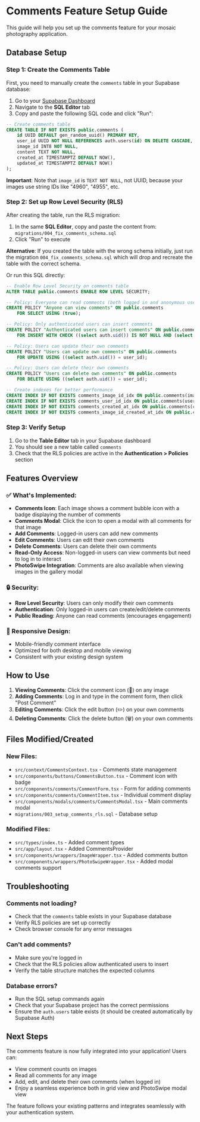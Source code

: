 # Comments Feature Setup Guide

This guide will help you set up the comments feature for your mosaic photography application.

## Database Setup

### Step 1: Create the Comments Table

First, you need to manually create the `comments` table in your Supabase database:

1. Go to your [Supabase Dashboard](https://supabase.com)
2. Navigate to the **SQL Editor** tab
3. Copy and paste the following SQL code and click "Run":

```sql
-- Create comments table
CREATE TABLE IF NOT EXISTS public.comments (
    id UUID DEFAULT gen_random_uuid() PRIMARY KEY,
    user_id UUID NOT NULL REFERENCES auth.users(id) ON DELETE CASCADE,
    image_id INT8 NOT NULL,
    content TEXT NOT NULL,
    created_at TIMESTAMPTZ DEFAULT NOW(),
    updated_at TIMESTAMPTZ DEFAULT NOW()
);
```

**Important**: Note that `image_id` is `TEXT NOT NULL`, not UUID, because your images use string IDs like "4960", "4955", etc.

### Step 2: Set up Row Level Security (RLS)

After creating the table, run the RLS migration:

1. In the same **SQL Editor**, copy and paste the content from:
   `migrations/004_fix_comments_schema.sql`
2. Click "Run" to execute

**Alternative**: If you created the table with the wrong schema initially, just run the migration `004_fix_comments_schema.sql` which will drop and recreate the table with the correct schema.

Or run this SQL directly:

```sql
-- Enable Row Level Security on comments table
ALTER TABLE public.comments ENABLE ROW LEVEL SECURITY;

-- Policy: Everyone can read comments (both logged in and anonymous users)
CREATE POLICY "Anyone can view comments" ON public.comments
    FOR SELECT USING (true);

-- Policy: Only authenticated users can insert comments
CREATE POLICY "Authenticated users can insert comments" ON public.comments
    FOR INSERT WITH CHECK ((select auth.uid()) IS NOT NULL AND (select auth.uid()) = user_id);

-- Policy: Users can update their own comments
CREATE POLICY "Users can update own comments" ON public.comments
    FOR UPDATE USING ((select auth.uid()) = user_id);

-- Policy: Users can delete their own comments
CREATE POLICY "Users can delete own comments" ON public.comments
    FOR DELETE USING ((select auth.uid()) = user_id);

-- Create indexes for better performance
CREATE INDEX IF NOT EXISTS comments_image_id_idx ON public.comments(image_id);
CREATE INDEX IF NOT EXISTS comments_user_id_idx ON public.comments(user_id);
CREATE INDEX IF NOT EXISTS comments_created_at_idx ON public.comments(created_at DESC);
CREATE INDEX IF NOT EXISTS comments_image_id_created_at_idx ON public.comments(image_id, created_at DESC);
```

### Step 3: Verify Setup

1. Go to the **Table Editor** tab in your Supabase dashboard
2. You should see a new table called `comments`
3. Check that the RLS policies are active in the **Authentication > Policies** section

## Features Overview

### ✅ What's Implemented:

- **Comments Icon**: Each image shows a comment bubble icon with a badge displaying the number of comments
- **Comments Modal**: Click the icon to open a modal with all comments for that image
- **Add Comments**: Logged-in users can add new comments
- **Edit Comments**: Users can edit their own comments
- **Delete Comments**: Users can delete their own comments
- **Read-Only Access**: Non-logged-in users can view comments but need to log in to interact
- **PhotoSwipe Integration**: Comments are also available when viewing images in the gallery modal

### 🔒 Security:

- **Row Level Security**: Users can only modify their own comments
- **Authentication**: Only logged-in users can create/edit/delete comments
- **Public Reading**: Anyone can read comments (encourages engagement)

### 📱 Responsive Design:

- Mobile-friendly comment interface
- Optimized for both desktop and mobile viewing
- Consistent with your existing design system

## How to Use

1. **Viewing Comments**: Click the comment icon (💬) on any image
2. **Adding Comments**: Log in and type in the comment form, then click "Post Comment"
3. **Editing Comments**: Click the edit button (✏️) on your own comments
4. **Deleting Comments**: Click the delete button (🗑️) on your own comments

## Files Modified/Created

### New Files:

- `src/context/CommentsContext.tsx` - Comments state management
- `src/components/buttons/CommentsButton.tsx` - Comment icon with badge
- `src/components/comments/CommentForm.tsx` - Form for adding comments
- `src/components/comments/CommentItem.tsx` - Individual comment display
- `src/components/modals/comments/CommentsModal.tsx` - Main comments modal
- `migrations/003_setup_comments_rls.sql` - Database setup

### Modified Files:

- `src/types/index.ts` - Added comment types
- `src/app/layout.tsx` - Added CommentsProvider
- `src/components/wrappers/ImageWrapper.tsx` - Added comments button
- `src/components/wrappers/PhotoSwipeWrapper.tsx` - Added modal comments support

## Troubleshooting

### Comments not loading?

- Check that the `comments` table exists in your Supabase database
- Verify RLS policies are set up correctly
- Check browser console for any error messages

### Can't add comments?

- Make sure you're logged in
- Check that the RLS policies allow authenticated users to insert
- Verify the table structure matches the expected columns

### Database errors?

- Run the SQL setup commands again
- Check that your Supabase project has the correct permissions
- Ensure the `auth.users` table exists (it should be created automatically by Supabase Auth)

## Next Steps

The comments feature is now fully integrated into your application! Users can:

- View comment counts on images
- Read all comments for any image
- Add, edit, and delete their own comments (when logged in)
- Enjoy a seamless experience both in grid view and PhotoSwipe modal view

The feature follows your existing patterns and integrates seamlessly with your authentication system.
